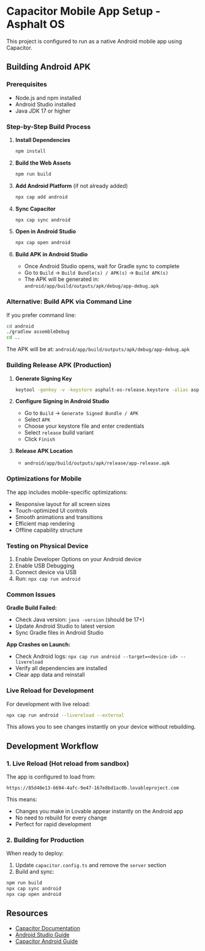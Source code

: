 # Capacitor Mobile App Setup - Asphalt OS

This project is configured to run as a native Android mobile app using Capacitor.

## Building Android APK

### Prerequisites
- Node.js and npm installed
- Android Studio installed
- Java JDK 17 or higher

### Step-by-Step Build Process

1. **Install Dependencies**
   ```bash
   npm install
   ```

2. **Build the Web Assets**
   ```bash
   npm run build
   ```

3. **Add Android Platform** (if not already added)
   ```bash
   npx cap add android
   ```

4. **Sync Capacitor**
   ```bash
   npx cap sync android
   ```

5. **Open in Android Studio**
   ```bash
   npx cap open android
   ```

6. **Build APK in Android Studio**
   - Once Android Studio opens, wait for Gradle sync to complete
   - Go to `Build` → `Build Bundle(s) / APK(s)` → `Build APK(s)`
   - The APK will be generated in: `android/app/build/outputs/apk/debug/app-debug.apk`

### Alternative: Build APK via Command Line

If you prefer command line:

```bash
cd android
./gradlew assembleDebug
cd ..
```

The APK will be at: `android/app/build/outputs/apk/debug/app-debug.apk`

### Building Release APK (Production)

1. **Generate Signing Key**
   ```bash
   keytool -genkey -v -keystore asphalt-os-release.keystore -alias asphalt-os -keyalg RSA -keysize 2048 -validity 10000
   ```

2. **Configure Signing in Android Studio**
   - Go to `Build` → `Generate Signed Bundle / APK`
   - Select `APK`
   - Choose your keystore file and enter credentials
   - Select `release` build variant
   - Click `Finish`

3. **Release APK Location**
   - `android/app/build/outputs/apk/release/app-release.apk`

### Optimizations for Mobile

The app includes mobile-specific optimizations:
- Responsive layout for all screen sizes
- Touch-optimized UI controls
- Smooth animations and transitions
- Efficient map rendering
- Offline capability structure

### Testing on Physical Device

1. Enable Developer Options on your Android device
2. Enable USB Debugging
3. Connect device via USB
4. Run: `npx cap run android`

### Common Issues

**Gradle Build Failed:**
- Check Java version: `java -version` (should be 17+)
- Update Android Studio to latest version
- Sync Gradle files in Android Studio

**App Crashes on Launch:**
- Check Android logs: `npx cap run android --target=<device-id> --livereload`
- Verify all dependencies are installed
- Clear app data and reinstall

### Live Reload for Development

For development with live reload:
```bash
npx cap run android --livereload --external
```

This allows you to see changes instantly on your device without rebuilding.

## Development Workflow

### 1. Live Reload (Hot reload from sandbox)
The app is configured to load from:
```
https://85d40e13-6694-4afc-9e47-167e8bd1ac0b.lovableproject.com
```

This means:
- Changes you make in Lovable appear instantly on the Android app
- No need to rebuild for every change
- Perfect for rapid development

### 2. Building for Production

When ready to deploy:

1. Update `capacitor.config.ts` and remove the `server` section
2. Build and sync:
```bash
npm run build
npx cap sync android
npx cap open android
```

## Resources

- [Capacitor Documentation](https://capacitorjs.com/docs)
- [Android Studio Guide](https://developer.android.com/studio/intro)
- [Capacitor Android Guide](https://capacitorjs.com/docs/android)
